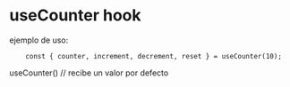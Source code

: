 # useCounter hook

ejemplo de uso:
```
    const { counter, increment, decrement, reset } = useCounter(10);
```

useCounter() // recibe un valor por defecto
